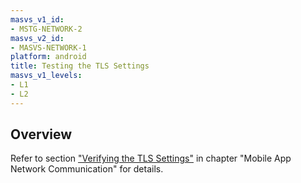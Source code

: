 ```yaml
---
masvs_v1_id:
- MSTG-NETWORK-2
masvs_v2_id:
- MASVS-NETWORK-1
platform: android
title: Testing the TLS Settings
masvs_v1_levels:
- L1
- L2
---
```


## Overview

Refer to section ["Verifying the TLS Settings"](../../../Document/0x04f-Testing-Network-Communication.md#verifying-the-tls-settings) in chapter "Mobile App Network Communication" for details.
